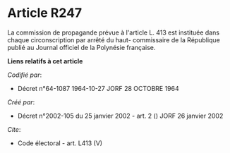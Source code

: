 # Article R247

La commission de propagande prévue à l'article L. 413 est instituée dans chaque circonscription par arrêté du haut-
commissaire de la République publié au Journal officiel de la Polynésie française.

**Liens relatifs à cet article**

_Codifié par_:

  - Décret n°64-1087 1964-10-27 JORF 28 OCTOBRE 1964

_Créé par_:

  - Décret n°2002-105 du 25 janvier 2002 - art. 2 () JORF 26 janvier 2002

_Cite_:

  - Code électoral - art. L413 (V)

